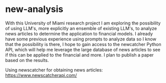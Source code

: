 # new-analysis
With this University of Miami research project I am exploring the possibility of using LLM's, more explicitly an ensemble of existing LLM's, to analyze news articles to determine the application to financial models. I already have some previous experience using prompts to analyze data so I know that the possibility is there, I hope to gain access to the newcatcher Python API, which will help me leverage the large database of news articles to see if this can be applied to the financial and more. I plan to publish a paper based on the results.

Using newscatcher for obtaining news articles: https://www.newscatcherapi.com/
